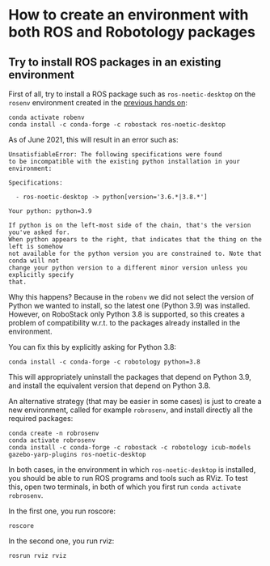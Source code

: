 # How to create an environment with both ROS and Robotology packages

## Try to install ROS packages in an existing environment 

First of all, try to install a ROS package such as `ros-noetic-desktop` on the `rosenv` environment created in the [previous hands on](create-icub-gazebo-env.md):

~~~
conda activate robenv
conda install -c conda-forge -c robostack ros-noetic-desktop
~~~

As of June 2021, this will result in an error such as:
~~~
UnsatisfiableError: The following specifications were found
to be incompatible with the existing python installation in your environment:

Specifications:

  - ros-noetic-desktop -> python[version='3.6.*|3.8.*']

Your python: python=3.9

If python is on the left-most side of the chain, that's the version you've asked for.
When python appears to the right, that indicates that the thing on the left is somehow
not available for the python version you are constrained to. Note that conda will not
change your python version to a different minor version unless you explicitly specify
that.
~~~

Why this happens? Because in the `robenv` we did not select the version of Python we wanted to install, so the latest one (Python 3.9) was installed.
However, on RoboStack only Python 3.8 is supported, so this creates a problem of compatibility w.r.t. to the packages already installed in the environment.

You can fix this by explicitly asking for Python 3.8:
~~~
conda install -c conda-forge -c robotology python=3.8
~~~

This will appropriately uninstall the packages that depend on Python 3.9, and install the equivalent version that depend on Python 3.8.

An alternative strategy (that may be easier in some cases) is just to create a new environment, called for example `robrosenv`, and install directly all the required packages:
~~~
conda create -n robrosenv
conda activate robrosenv
conda install -c conda-forge -c robostack -c robotology icub-models gazebo-yarp-plugins ros-noetic-desktop
~~~

In both cases, in the environment in which `ros-noetic-desktop` is installed, you should be able to run ROS programs and tools such as RViz. 
To test this, open two terminals, in both of which you first run `conda activate robrosenv`. 

In the first one, you run roscore:
~~~
roscore
~~~

In the second one, you run rviz:
~~~
rosrun rviz rviz
~~~
